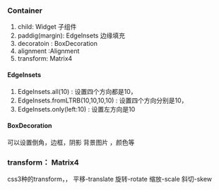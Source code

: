 ### Container
1. child: Widget 子组件
2. paddig(margin): EdgeInsets 边缘填充
3. decoratoin : BoxDecoration
4. alignment :Alignment
5. transform: Matrix4
#### EdgeInsets
1. EdgeInsets.all(10) : 设置四个方向都是10，
2. EdgeInsets.fromLTRB(10,10,10,10) : 设置四个方向分别是10，
3. EdgeInsets.only(left:10) : 设置左方向是10
#### BoxDecoration
可以设置倒角，边框，阴影    背景图片 ，颜色等
### transform： Matrix4
css3种的transform，， 平移-translate  旋转-rotate  缩放-scale 斜切-skew